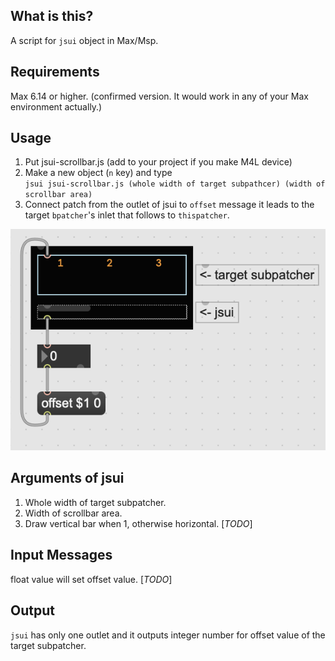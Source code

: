 ## What is this?
A script for `jsui` object in Max/Msp.<br>

## Requirements
Max 6.14 or higher. (confirmed version. It would work in any of your Max environment actually.)

## Usage
1. Put jsui-scrollbar.js (add to your project if you make M4L device)
1. Make a new object (`n` key) and type<br> `jsui jsui-scrollbar.js (whole width of target subpathcer) (width of scrollbar area)`
1. Connect patch from the outlet of jsui to `offset` message it leads to the target `bpatcher`'s inlet that follows to `thispatcher`.

![example patch image](description.png)

## Arguments of jsui
1. Whole width of target subpatcher.
1. Width of scrollbar area.
1. Draw vertical bar when 1, otherwise horizontal. [*TODO*]

## Input Messages
float value will set offset value. [*TODO*]

## Output
`jsui` has only one outlet and it outputs integer number for offset value of the target subpatcher.
